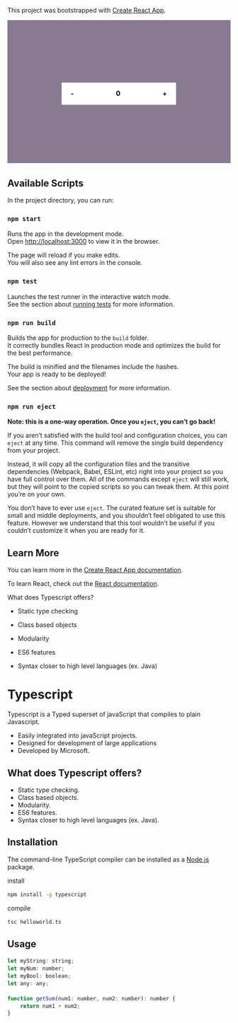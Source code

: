 This project was bootstrapped with [Create React App](https://github.com/facebook/create-react-app).

![Image of Counter App](/public/images/counter.png)

## Available Scripts

In the project directory, you can run:

### `npm start`

Runs the app in the development mode.<br>
Open [http://localhost:3000](http://localhost:3000) to view it in the browser.

The page will reload if you make edits.<br>
You will also see any lint errors in the console.

### `npm test`

Launches the test runner in the interactive watch mode.<br>
See the section about [running tests](https://facebook.github.io/create-react-app/docs/running-tests) for more information.

### `npm run build`

Builds the app for production to the `build` folder.<br>
It correctly bundles React in production mode and optimizes the build for the best performance.

The build is minified and the filenames include the hashes.<br>
Your app is ready to be deployed!

See the section about [deployment](https://facebook.github.io/create-react-app/docs/deployment) for more information.

### `npm run eject`

**Note: this is a one-way operation. Once you `eject`, you can’t go back!**

If you aren’t satisfied with the build tool and configuration choices, you can `eject` at any time. This command will remove the single build dependency from your project.

Instead, it will copy all the configuration files and the transitive dependencies (Webpack, Babel, ESLint, etc) right into your project so you have full control over them. All of the commands except `eject` will still work, but they will point to the copied scripts so you can tweak them. At this point you’re on your own.

You don’t have to ever use `eject`. The curated feature set is suitable for small and middle deployments, and you shouldn’t feel obligated to use this feature. However we understand that this tool wouldn’t be useful if you couldn’t customize it when you are ready for it.

## Learn More

You can learn more in the [Create React App documentation](https://facebook.github.io/create-react-app/docs/getting-started).

To learn React, check out the [React documentation](https://reactjs.org/).

What does Typescript offers?

* Static type checking

* Class based objects

* Modularity

* ES6 features

* Syntax closer to high level languages (ex. Java)

# Typescript

Typescript is a Typed superset of javaScript that compiles to plain Javascript.
* Easily integrated into javaScript projects.
* Designed for development of large applications 
* Developed by Microsoft.

## What does Typescript offers?

* Static type checking.
* Class based objects.
* Modularity.
* ES6 features.
* Syntax closer to high level languages (ex. Java).

## Installation

The command-line TypeScript compiler can be installed as a [Node.js](https://node.dev/) package.

install
```bash
npm install -g typescript
```
compile
```bash
tsc helloworld.ts
```

## Usage

```javascript
let myString: string;
let myNum: number;
let myBool: boolean;
let any: any;

function getSum(num1: number, num2: number): number {
    return num1 + num2;
}

```
